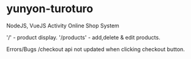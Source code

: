 # yunyon-turoturo

NodeJS, VueJS Activity
Online Shop System

'/' - product display.
'/products' - add,delete & edit products.

Errors/Bugs
/checkout api not updated when clicking checkout button.
